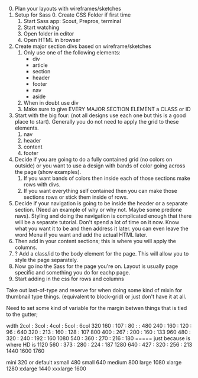


0. Plan your layouts with wireframes/sketches
0. Setup for Sass 
    0. Create CSS Folder if first time
    1. Start Sass app: Scout, Prepros, terminal
    2. Start watching
    3. Open folder in editor
    3. Open HTML in browser
0. Create major section divs based on wireframe/sketches 
    1. Only use one of the following elements:
        * div
        * article
        * section
        * header
        * footer
        * nav
        * aside
    1. When in doubt use div
    2. Make sure to give EVERY MAJOR SECTION ELEMENT a CLASS or ID
0. Start with the big four: (not all designs use each one but this is a good place to start). Generally you do not need to apply the grid to these elements.
    1. nav
    2. header
    3. content
    4. footer
0. Decide if you are going to do a fully contained grid (no colors on outside) or you want to use a design with bands of color going across the page (show examples). 
    1. If you want bands of colors then inside each of those sections make rows with divs.
    2. If you want everything self contained then you can make those sections rows or stick them inside of rows.
1. Decide if your navigation is going to be inside the header or a separate section. (Need an example of why or why not. Maybe some predone navs). Styling and doing the navigation is complicated enough that there will be a separate tutorial. Don't spend a lot of time on it now. Know what you want it to be and then address it later. you can even leave the word Menu if you want and add the actual HTML later.
1. Then add in your content sections; this is where you will apply the columns.
2. ? Add a class/id to the body element for the page. This will allow you to style the page separately.
0. Now go ino the Sass for the page you're on. Layout is usually page specific and something you do for eachp page.
3. Start adding in the css for rows and columns









Take out last-of-type and reserve for when doing some kind of mixin for thumbnail type things. (equivalent to block-grid)
or just don't have it at all.

Need to set some kind of variable for the margin betwen things that is tied to the gutter;


wdth  2col : 3col : 4col : 5col : 6col 
320   160  : 107  : 80   :      :
480   240  : 160  : 120  : 96   :
640   320  : 213  : 160  : 128  : 107
800   400  : 267  : 200  : 160  : 133
960   480  : 320  : 240  : 192  : 160
1080  540  : 360  : 270  : 216  : 180  ===== just because is where HD is
1120  560  : 373  : 280  : 224  : 187
1280  640  : 427  : 320  : 256  : 213
1440
1600
1760



mini    320 or default
xsmall  480
small   640
medium  800
large   1080
xlarge  1280
xxlarge 1440
xxxlarge 1600

